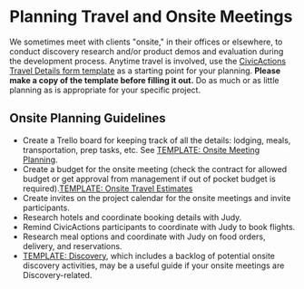 # Planning Travel and Onsite Meetings

We sometimes meet with clients "onsite," in their offices or elsewhere, to conduct discovery research and/or product demos and evaluation during the development process. Anytime travel is involved, use the [CivicActions Travel Details form template](https://docs.google.com/forms/d/19rqLkEh1xzjpri-vfN68xxmXvfcb5ThmmzJu1I6YYnM/edit) as a starting point for your planning. **Please make a copy of the template before filling it out.** Do as much or as little planning as is appropriate for your specific project.

## Onsite Planning Guidelines

- Create a Trello board for keeping track of all the details: lodging, meals, transportation, prep tasks, etc. See [TEMPLATE: Onsite Meeting Planning](https://trello.com/b/bAaDzP0s/template-onsite-meeting-planning).
- Create a budget for the onsite meeting (check the contract for allowed budget or get approval from management if out of pocket budget is required).[TEMPLATE: Onsite Travel Estimates](https://docs.google.com/spreadsheets/d/1dMNIFuhIeDMtqyp5oYpsLrXO9CVRZ-5ooPoR54doW7U/edit?usp=drive_web&ouid=103893616702532363241)
- Create invites on the project calendar for the onsite meetings and invite participants.
- Research hotels and coordinate booking details with Judy.
- Remind CivicActions participants to coordinate with Judy to book flights.
- Research meal options and coordinate with Judy on food orders, delivery, and reservations.
- [TEMPLATE: Discovery](https://trello.com/b/TtMYHp1i/template-discovery), which includes a backlog of potential onsite discovery activities, may be a useful guide if your onsite meetings are Discovery-related.

